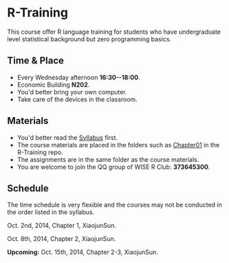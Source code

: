 R-Training
==========

This course offer R language training for students who have undergraduate level statistical background but zero programming basics.

## Time & Place

- Every Wednesday afternoon **16:30--18:00**.
- Economic Building **N202**.
- You'd better bring your own computer.
- Take care of the devices in the classroom.

## Materials

- You'd better read the [Syllabus](https://github.com/wise-r/R-Training/blob/master/syllabus.md) first. 
- The course materials are placed in the folders such as [Chapter01](https://github.com/wise-r/R-Training/tree/master/Chapter01) in the R-Training repo.
- The assignments are in the same folder as the course materials.
- You are welcome to join the QQ group of WISE R Club: **373645300**.

## Schedule

The time schedule is very flexible and the courses may not be conducted in the order listed in the syllabus.

Oct. 2nd, 2014, Chapter 1, XiaojunSun.

Oct. 8th, 2014, Chapter 2, XiaojunSun. 

**Upcoming:**
Oct. 15th, 2014, Chapter 2-3, XiaojunSun. 
